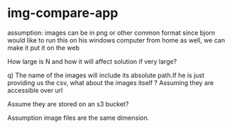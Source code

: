 # img-compare-app

assumption:
images can be in png or other common format
since bjorn would like to run this on his windows computer from home as well, we can make it put it on the web

How large is N and how it will affect solution if very large?



q) The name of the images will include its absolute path.If he is just providing us the csv, what about the images itself ? 
Assuming they are accessible over url


Assume they are stored on an s3 bucket?

Assumption image files are the same dimension.
